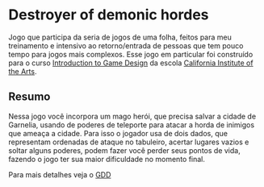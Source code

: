 # Destroyer of demonic hordes
Jogo que participa da seria de jogos de uma folha, feitos para meu treinamento e intensivo ao retorno/entrada de pessoas que tem pouco tempo para jogos mais complexos. Esse jogo em particular foi construído para o curso [Introduction to Game Design][1] da escola [California Institute of the Arts][2]. <br>

## Resumo
Nessa jogo você incorpora um mago herói, que precisa salvar a cidade de Garnelia, usando de poderes de teleporte para atacar a horda de inimigos que ameaça a cidade. Para isso o jogador usa de dois dados, que representam ordenadas de ataque no tabuleiro, acertar lugares vazios e soltar alguns poderes, podem fazer você perder seus pontos de vida, fazendo o jogo ter sua maior dificuldade no momento final.

Para mais detalhes veja o [GDD][3] 

[1]:https://www.coursera.org/learn/game-design/home/welcome
[2]:https://www.calarts.edu
[3]:https://github.com/Dilumo/Destroyer-of-demonic-hordes/blob/master/Documents/GDD.md
